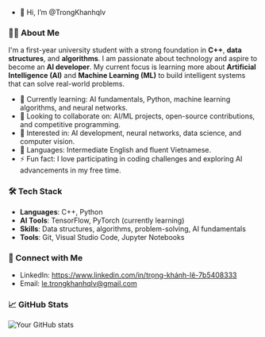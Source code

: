 - 👋 Hi, I’m @TrongKhanhqlv

### 👨‍💻 About Me
I'm a first-year university student with a strong foundation in **C++**, **data structures**, and **algorithms**. I am passionate about technology and aspire to become an **AI developer**. My current focus is learning more about **Artificial Intelligence (AI)** and **Machine Learning (ML)** to build intelligent systems that can solve real-world problems.

- 🌱 Currently learning: AI fundamentals, Python, machine learning algorithms, and neural networks.
- 👯 Looking to collaborate on: AI/ML projects, open-source contributions, and competitive programming.
- 🤔 Interested in: AI development, neural networks, data science, and computer vision.
- 💬 Languages: Intermediate English and fluent Vietnamese.
- ⚡ Fun fact: I love participating in coding challenges and exploring AI advancements in my free time.

### 🛠️ Tech Stack
- **Languages**: C++, Python
- **AI Tools**: TensorFlow, PyTorch (currently learning)
- **Skills**: Data structures, algorithms, problem-solving, AI fundamentals
- **Tools**: Git, Visual Studio Code, Jupyter Notebooks

### 🔗 Connect with Me
- LinkedIn: https://www.linkedin.com/in/trọng-khánh-lê-7b5408333
- Email: le.trongkhanhqlv@gmail.com

### 📈 GitHub Stats
![Your GitHub stats](https://github-readme-stats.vercel.app/api?username=your-github-username&show_icons=true&theme=default)
